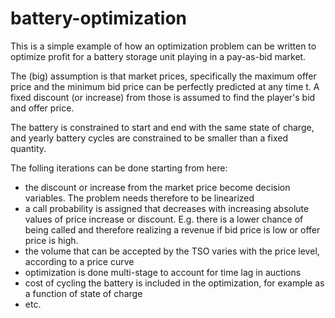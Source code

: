 # battery-optimization

This is a simple example of how an optimization problem can be written to optimize profit for a battery storage unit playing in a pay-as-bid market.

The (big) assumption is that market prices, specifically the maximum offer price and the minimum bid price can be perfectly predicted at any time t. 
A fixed discount (or increase) from those is assumed to find the player's bid and offer price. 

The battery is constrained to start and end with the same state of charge, and yearly battery cycles are constrained to be smaller than a fixed quantity. 

The folling iterations can be done starting from here:
* the discount or increase from the market price become decision variables. The problem needs therefore to be linearized
* a call probability is assigned that decreases with increasing absolute values of price increase or discount. E.g. there is a lower chance of being called and therefore realizing a revenue if bid price is low or offer price is high.
* the volume that can be accepted by the TSO varies with the price level, according to a price curve
* optimization is done multi-stage to account for time lag in auctions
* cost of cycling the battery is included in the optimization, for example as a function of state of charge
* etc.